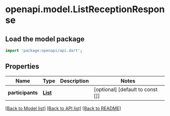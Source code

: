 # openapi.model.ListReceptionResponse

## Load the model package
```dart
import 'package:openapi/api.dart';
```

## Properties
Name | Type | Description | Notes
------------ | ------------- | ------------- | -------------
**participants** | [**List<ParticipantReception>**](ParticipantReception.md) |  | [optional] [default to const []]

[[Back to Model list]](../README.md#documentation-for-models) [[Back to API list]](../README.md#documentation-for-api-endpoints) [[Back to README]](../README.md)


